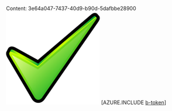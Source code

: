 Content: 3e64a047-7437-40d9-b90d-5dafbbe28900![image](c359d3f4-b649-4f51-a45f-e455079a212c.png)
[AZURE.INCLUDE [b-token](386fdcb6-e7a8-44bc-87a0-76c5ca7b4c57.md)]
